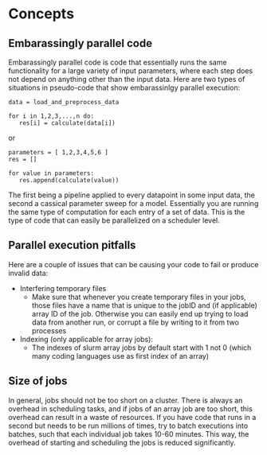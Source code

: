 # Concepts

## Embarassingly parallel code

Embarassingly parallel code is code that essentially runs the same functionality
for a large variety of input parameters, where each step does not depend on anything
other than the input data.
Here are two types of situations in pseudo-code that show embarassinlgy parallel execution:

```
data = load_and_preprocess_data

for i in 1,2,3,...,n do:
   res[i] = calculate(data[i])

```

or

```
parameters = [ 1,2,3,4,5,6 ]
res = []

for value in parameters:
   res.append(calculate(value))
```

The first being a pipeline applied to every datapoint in some input data, the second a cassical
parameter sweep for a model. Essentially you are running the same type of computation for each
entry of a set of data.
This is the type of code that can easily be parallelized on a scheduler level.

## Parallel execution pitfalls

Here are a couple of issues that can be causing your code to fail or produce invalid data:

- Interfering temporary files
  - Make sure that whenever you create temporary files in your jobs, those files have a name that
    is unique to the jobID and (if applicable) array ID of the job. Otherwise you can easily end up
    trying to load data from another run, or corrupt a file by writing to it from two processes
- Indexing (only applicable for array jobs):
  - The indexes of slurm array jobs by default start with 1 not 0 (which many coding languages use
    as first index of an array)

## Size of jobs

In general, jobs should not be too short on a cluster. There is always an overhead in scheduling
tasks, and if jobs of an array job are too short, this overhead can result in a waste of resources.
If you have code that runs in a second but needs to be run millions of times, try to batch executions
into batches, such that each individual job takes 10-60 minutes. This way, the overhead of starting
and scheduling the jobs is reduced significantly.
